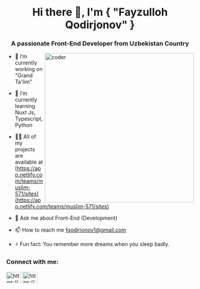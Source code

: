 <h1 align="center">Hi there 👋, I'm { "Fayzulloh Qodirjonov" }</h1>
<h3 align="center">A passionate Front-End Developer from Uzbekistan Country</h3>
<img align="right" src="https://camo.githubusercontent.com/edd6a178ee6a4b30c0bf595da631485f25e8a863620e3efe386969cc11e70bc3/68747470733a2f2f7374617469632e7769787374617469632e636f6d2f6d656469612f6262653634325f36323431346535306265663334636532386462316166616266353566313765637e6d76322e676966" alt="coder" width="400">
<p align="left"></p>

- 🔭 I’m currently working on "Grand Ta'lim"

- 🌱 I’m currently learning Nuxt Js, Typescript, Python

- 👨‍💻 All of my projects are available at [https://app.netlify.com/teams/muslim-571/sites](https://app.netlify.com/teams/muslim-571/sites)

- 💬 Ask me about Front-End (Development)

- 📫 How to reach me fqodirjonov1@gmail.com

- ⚡️ Fun fact: You remember more dreams when you sleep badly.

<h3 align="left">Connect with me:</h3>
<p align="left">
<a href="https://linkedin.com/in/umid-turobov" target="blank"><img align="center" src="https://raw.githubusercontent.com/rahuldkjain/github-profile-readme-generator/master/src/images/icons/Social/linked-in-alt.svg" alt="https://www.linkedin.com/in/umid-turobov" height="30" width="40" /></a>
<a href="https://instagram.com/umid_dev/" target="blank"><img align="center" src="https://raw.githubusercontent.com/rahuldkjain/github-profile-readme-generator/master/src/images/icons/Social/instagram.svg" alt="https://www.instagram.com/umid.7303/" height="30" width="40" /></a>
</p>
